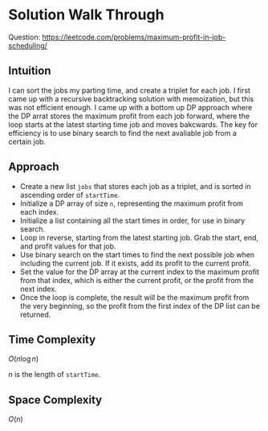 # Solution Walk Through
Question: https://leetcode.com/problems/maximum-profit-in-job-scheduling/

## Intuition
I can sort the jobs my parting time, and create a triplet for each job. I first came up with a recursive backtracking solution with memoization, but this was not efficient enough. I came up with a bottom up DP approach where the DP arrat stores the maximum profit from each job forward, where the loop starts at the latest starting time job and moves bakcwards. The key for efficiency is to use binary search to find the next avaliable job from a certain job.

## Approach
- Create a new list `jobs` that stores each job as a triplet, and is sorted in ascending order of `startTime`.
- Initialize a DP array of size `n`, representing the maximum profit from each index.
- Initialize a list containing all the start times in order, for use in binary search.
- Loop in reverse, starting from the latest starting job. Grab the start, end, and profit values for that job.
- Use binary search on the start times to find the next possible job when including the current job. If it exists, add its profit to the current profit.
- Set the value for the DP array at the current index to the maximum profit from that index, which is either the current profit, or the profit from the next index.
- Once the loop is complete, the result will be the maximum profit from the very beginning, so the profit from the first index of the DP list can be returned.

## Time Complexity
$O(n \log n)$

$n$ is the length of `startTime`.

## Space Complexity
$O(n)$